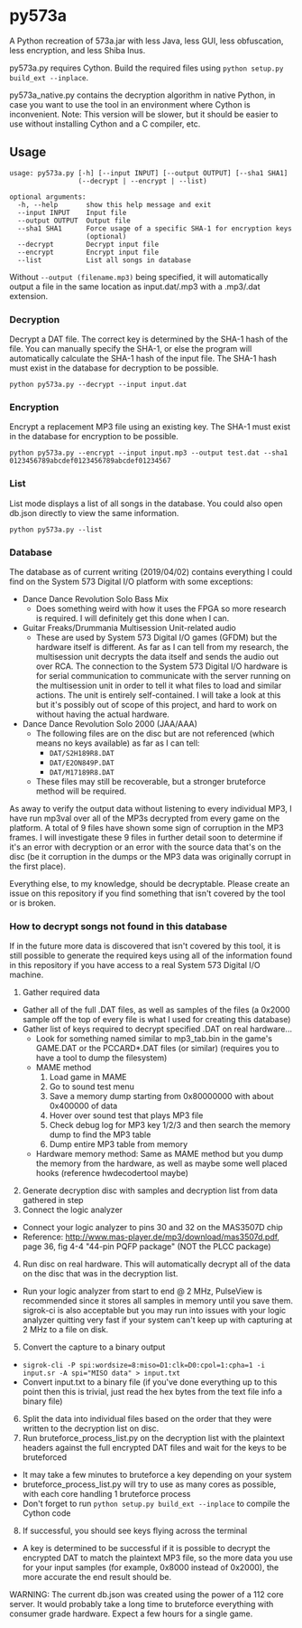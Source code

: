 # py573a

A Python recreation of 573a.jar with less Java, less GUI, less obfuscation, less encryption, and less Shiba Inus.

py573a.py requires Cython. Build the required files using `python setup.py build_ext --inplace`.

py573a_native.py contains the decryption algorithm in native Python, in case you want to use the tool in an environment where Cython is inconvenient. Note: This version will be slower, but it should be easier to use without installing Cython and a C compiler, etc.

## Usage

```
usage: py573a.py [-h] [--input INPUT] [--output OUTPUT] [--sha1 SHA1]
                 (--decrypt | --encrypt | --list)

optional arguments:
  -h, --help       show this help message and exit
  --input INPUT    Input file
  --output OUTPUT  Output file
  --sha1 SHA1      Force usage of a specific SHA-1 for encryption keys
                   (optional)
  --decrypt        Decrypt input file
  --encrypt        Encrypt input file
  --list           List all songs in database
```

Without `--output (filename.mp3)` being specified, it will automatically output a file in the same location as input.dat/.mp3 with a .mp3/.dat extension.

### Decryption
Decrypt a DAT file. The correct key is determined by the SHA-1 hash of the file. You can manually specify the SHA-1, or else the program will automatically calculate the SHA-1 hash of the input file. The SHA-1 hash must exist in the database for decryption to be possible.

```
python py573a.py --decrypt --input input.dat
```


### Encryption
Encrypt a replacement MP3 file using an existing key. The SHA-1 must exist in the database for encryption to be possible.

```
python py573a.py --encrypt --input input.mp3 --output test.dat --sha1 0123456789abcdef0123456789abcdef01234567
```


### List
List mode displays a list of all songs in the database. You could also open db.json directly to view the same information.

```
python py573a.py --list
```


### Database
The database as of current writing (2019/04/02) contains everything I could find on the System 573 Digital I/O platform with some exceptions:
- Dance Dance Revolution Solo Bass Mix
  - Does something weird with how it uses the FPGA so more research is required. I will definitely get this done when I can.
- Guitar Freaks/Drummania Multisession Unit-related audio
  - These are used by System 573 Digital I/O games (GFDM) but the hardware itself is different. As far as I can tell from my research, the multisession unit decrypts the data itself and sends the audio out over RCA. The connection to the System 573 Digital I/O hardware is for serial communication to communicate with the server running on the multisession unit in order to tell it what files to load and similar actions. The unit is entirely self-contained. I will take a look at this but it's possibly out of scope of this project, and hard to work on without having the actual hardware.
- Dance Dance Revolution Solo 2000 (JAA/AAA)
  - The following files are on the disc but are not referenced (which means no keys available) as far as I can tell:
    - `DAT/S2H189R8.DAT`
    - `DAT/E2ON849P.DAT`
    - `DAT/M17189R8.DAT`
  - These files may still be recoverable, but a stronger bruteforce method will be required.

As away to verify the output data without listening to every individual MP3, I have run mp3val over all of the MP3s decrypted from every game on the platform. A total of 9 files have shown some sign of corruption in the MP3 frames. I will investigate these 9 files in further detail soon to determine if it's an error with decryption or an error with the source data that's on the disc (be it corruption in the dumps or the MP3 data was originally corrupt in the first place).

Everything else, to my knowledge, should be decryptable. Please create an issue on this repository if you find something that isn't covered by the tool or is broken.



### How to decrypt songs not found in this database
If in the future more data is discovered that isn't covered by this tool, it is still possible to generate the required keys using all of the information found in this repository if you have access to a real System 573 Digital I/O machine.

1. Gather required data
  - Gather all of the full .DAT files, as well as samples of the files (a 0x2000 sample off the top of every file is what I used for creating this database)
  - Gather list of keys required to decrypt specified .DAT on real hardware...
    - Look for something named similar to mp3_tab.bin in the game's GAME.DAT or the PCCARD*.DAT files (or similar) (requires you to have a tool to dump the filesystem)
    - MAME method
      1. Load game in MAME
      2. Go to sound test menu
      3. Save a memory dump starting from 0x80000000 with about 0x400000 of data
      4. Hover over sound test that plays MP3 file
      5. Check debug log for MP3 key 1/2/3 and then search the memory dump to find the MP3 table
      6. Dump entire MP3 table from memory
    - Hardware memory method: Same as MAME method but you dump the memory from the hardware, as well as maybe some well placed hooks (reference hwdecodertool maybe)
2. Generate decryption disc with samples and decryption list from data gathered in step
3. Connect the logic analyzer
  - Connect your logic analyzer to pins 30 and 32 on the MAS3507D chip
  - Reference: http://www.mas-player.de/mp3/download/mas3507d.pdf, page 36, fig 4-4 "44-pin PQFP package" (NOT the PLCC package)
4. Run disc on real hardware. This will automatically decrypt all of the data on the disc that was in the decryption list.
  - Run your logic analyzer from start to end @ 2 MHz, PulseView is recommended since it stores all samples in memory until you save them. sigrok-ci is also acceptable but you may run into issues with your logic analyzer quitting very fast if your system can't keep up with capturing at 2 MHz to a file on disk.
5. Convert the capture to a binary output
  - `sigrok-cli -P spi:wordsize=8:miso=D1:clk=D0:cpol=1:cpha=1 -i input.sr -A spi="MISO data" > input.txt`
  - Convert input.txt to a binary file (if you've done everything up to this point then this is trivial, just read the hex bytes from the text file info a binary file)
6. Split the data into individual files based on the order that they were written to the decryption list on disc.
7. Run bruteforce_process_list.py on the decryption list with the plaintext headers against the full encrypted DAT files and wait for the keys to be bruteforced
  - It may take a few minutes to bruteforce a key depending on your system
  - bruteforce_process_list.py will try to use as many cores as possible, with each core handling 1 bruteforce process
  - Don't forget to run `python setup.py build_ext --inplace` to compile the Cython code
8. If successful, you should see keys flying across the terminal
  - A key is determined to be successful if it is possible to decrypt the encrypted DAT to match the plaintext MP3 file, so the more data you use for your input samples (for example, 0x8000 instead of 0x2000), the more accurate the end result should be.

WARNING: The current db.json was created using the power of a 112 core server. It would probably take a long time to bruteforce everything with consumer grade hardware. Expect a few hours for a single game.
